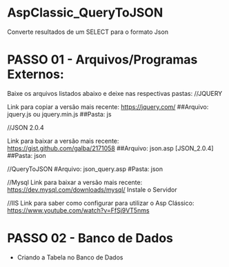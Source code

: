 # AspClassic_QueryToJSON
Converte resultados de um SELECT para o formato Json

# PASSO 01 - Arquivos/Programas Externos:
Baixe os arquivos listados abaixo e deixe nas respectivas pastas:
//JQUERY

Link para copiar a versão mais recente: https://jquery.com/
##Arquivo: jquery.js ou jquery.min.js
##Pasta: js

//JSON 2.0.4

Link para baixar a versão mais recente: https://gist.github.com/galba/2171058
##Arquivo: json.asp [JSON_2.0.4]
##Pasta: json

//QueryToJSON
#Arquivo: json_query.asp
#Pasta: json

//Mysql
Link para baixar a versão mais recente: https://dev.mysql.com/downloads/mysql/
Instale o Servidor

//IIS
Link para saber como configurar para utilizar o Asp Clássico: https://www.youtube.com/watch?v=FfSj9VT5nms

# PASSO 02 - Banco de Dados
- Criando a Tabela no Banco de Dados
